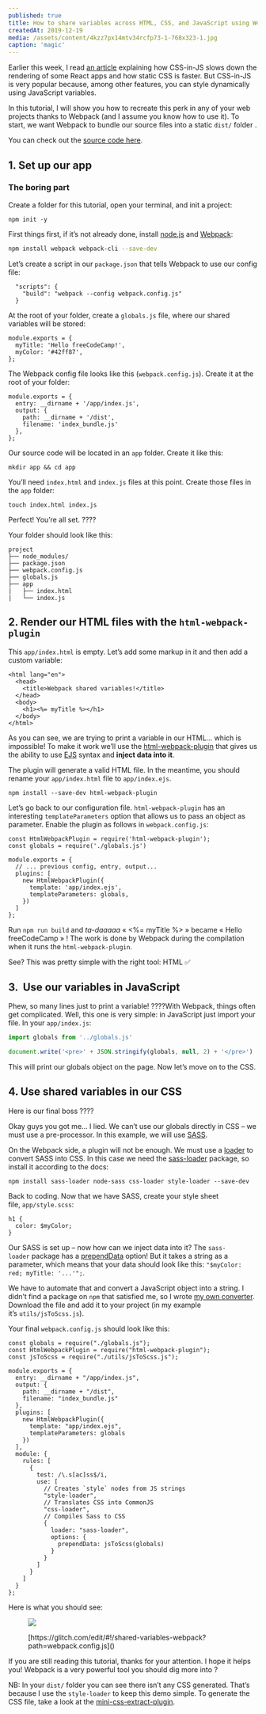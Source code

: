```yaml
---
published: true
title: How to share variables across HTML, CSS, and JavaScript using Webpack
createdAt: 2019-12-19
media: /assets/content/4kzz7px14mtv34rcfp73-1-768x323-1.jpg
caption: 'magic'
---
```


Earlier this week, I read [an article](https://calendar.perfplanet.com/2019/the-unseen-performance-costs-of-css-in-js-in-react-apps/) explaining how CSS-in-JS slows down the rendering of some React apps and how static CSS is faster. But CSS-in-JS is very popular because, among other features, you can style dynamically using JavaScript variables.

<!--more-->

In this tutorial, I will show you how to recreate this perk in any of your web projects thanks to Webpack (and I assume you know how to use it). To start, we want Webpack to bundle our source files into a static `dist/` folder .

You can check out the [source code here](https://glitch.com/~shared-variables-webpack).

## 1. Set up our app

### The boring part

Create a folder for this tutorial, open your terminal, and init a project:

```
npm init -y
```

First things first, if it’s not already done, install [node.js](https://nodejs.org/en/) and [Webpack](https://webpack.js.org/):

```bash
npm install webpack webpack-cli --save-dev
```

Let’s create a script in our `package.json` that tells Webpack to use our config file:

```[package.json]
  "scripts": {
    "build": "webpack --config webpack.config.js"
  }
```

At the root of your folder, create a `globals.js` file, where our shared variables will be stored:

```javascript[global.js]
module.exports = {
  myTitle: 'Hello freeCodeCamp!',
  myColor: '#42ff87',
};
```

The Webpack config file looks like this (`webpack.config.js`). Create it at the root of your folder:

```javascript[webpack.config.js]
module.exports = {
  entry: __dirname + '/app/index.js',
  output: {
    path: __dirname + '/dist',
    filename: 'index_bundle.js'
  },
};
```

Our source code will be located in an `app` folder. Create it like this:

```
mkdir app && cd app
```

You’ll need `index.html` and `index.js` files at this point. Create those files in the `app` folder:

```
touch index.html index.js
```

Perfect! You’re all set. ????

Your folder should look like this:

```treeview
project
├── node_modules/
├── package.json
├── webpack.config.js
├── globals.js
├── app
|   ├── index.html
|   └── index.js
```

## 2. Render our HTML files with the `html-webpack-plugin`

This `app/index.html` is empty. Let’s add some markup in it and then add a custom variable:

```html[app/index.html]
<html lang="en">
  <head>
    <title>Webpack shared variables!</title>
  </head>
  <body>
    <h1><%= myTitle %></h1>
  </body>
</html>
```

As you can see, we are trying to print a variable in our HTML… which is impossible! To make it work we’ll use the [html-webpack-plugin](https://github.com/jantimon/html-webpack-plugin) that gives us the ability to use [EJS](https://ejs.co/) syntax and **inject data into it**.

The plugin will generate a valid HTML file. In the meantime, you should rename your `app/index.html` file to `app/index.ejs`.

```
npm install --save-dev html-webpack-plugin
```

Let’s go back to our configuration file. `html-webpack-plugin` has an interesting `templateParameters` option that allows us to pass an object as parameter. Enable the plugin as follows in `webpack.config.js`:

```javascript[webpack.config.js]
const HtmlWebpackPlugin = require('html-webpack-plugin');
const globals = require('./globals.js')

module.exports = {
  // ... previous config, entry, output...
  plugins: [
    new HtmlWebpackPlugin({
      template: 'app/index.ejs',
      templateParameters: globals,
    })
  ]
};
```

Run `npm run build` and *ta-daaaaa* « <%= myTitle %> » became « Hello freeCodeCamp » ! The work is done by Webpack during the compilation when it runs the `html-webpack-plugin`.

See? This was pretty simple with the right tool: HTML ✅

## 3.  Use our variables in JavaScript

Phew, so many lines just to print a variable! ????With Webpack, things often get complicated. Well, this one is very simple: in JavaScript just import your file. In your `app/index.js`:

```javascript
import globals from '../globals.js'

document.write('<pre>' + JSON.stringify(globals, null, 2) + '</pre>')
```

This will print our globals object on the page. Now let’s move on to the CSS.

## 4. Use shared variables in our CSS

Here is our final boss ????

Okay guys you got me… I lied. We can’t use our globals directly in CSS – we must use a pre-processor. In this example, we will use [SASS](https://sass-lang.com/).

On the Webpack side, a plugin will not be enough. We must use a [loader](https://webpack.js.org/loaders/) to convert SASS into CSS. In this case we need the [sass-loader](https://github.com/webpack-contrib/sass-loader) package, so install it according to the docs:

```
npm install sass-loader node-sass css-loader style-loader --save-dev
```

Back to coding. Now that we have SASS, create your style sheet file, `app/style.scss`:

```css[app/style.scss]
h1 {
  color: $myColor;
}
```

Our SASS is set up – now how can we inject data into it? The `sass-loader` package has a [prependData](https://github.com/webpack-contrib/sass-loader#prependdata) option! But it takes a string as a parameter, which means that your data should look like this: `"$myColor: red; myTitle: '...'";`.

We have to automate that and convert a JavaScript object into a string. I didn’t find a package on `npm` that satisfied me, so I wrote [my own converter](https://gist.github.com/adrienZ/0257e37bf4788b903ba76fa82dac1ed1). Download the file and add it to your project (in my example it’s `utils/jsToScss.js`).

Your final `webpack.config.js` should look like this:

```javascript[webpack.config.js]
const globals = require("./globals.js");
const HtmlWebpackPlugin = require("html-webpack-plugin");
const jsToScss = require("./utils/jsToScss.js");

module.exports = {
  entry: __dirname + "/app/index.js",
  output: {
    path: __dirname + "/dist",
    filename: "index_bundle.js"
  },
  plugins: [
    new HtmlWebpackPlugin({
      template: "app/index.ejs",
      templateParameters: globals
    })
  ],
  module: {
    rules: [
      {
        test: /\.s[ac]ss$/i,
        use: [
          // Creates `style` nodes from JS strings
          "style-loader",
          // Translates CSS into CommonJS
          "css-loader",
          // Compiles Sass to CSS
          {
            loader: "sass-loader",
            options: {
              prependData: jsToScss(globals)
            }
          }
        ]
      }
    ]
  }
};
```

Here is what you should see:

<figure>

![](https://www.freecodecamp.org/news/content/images/2019/12/Capture-d-e-cran-2019-12-23-23.44.11.png)

  <figcaption>
    [https://glitch.com/edit/#!/shared-variables-webpack?path=webpack.config.js]()
  </figcaption>

</figure>

If you are still reading this tutorial, thanks for your attention. I hope it helps you! Webpack is a very powerful tool you should dig more into ?

NB: In your `dist/` folder you can see there isn’t any CSS generated. That’s because I use the `style-loader` to keep this demo simple. To generate the CSS file, take a look at the [mini-css-extract-plugin](https://webpack.js.org/plugins/mini-css-extract-plugin/).
